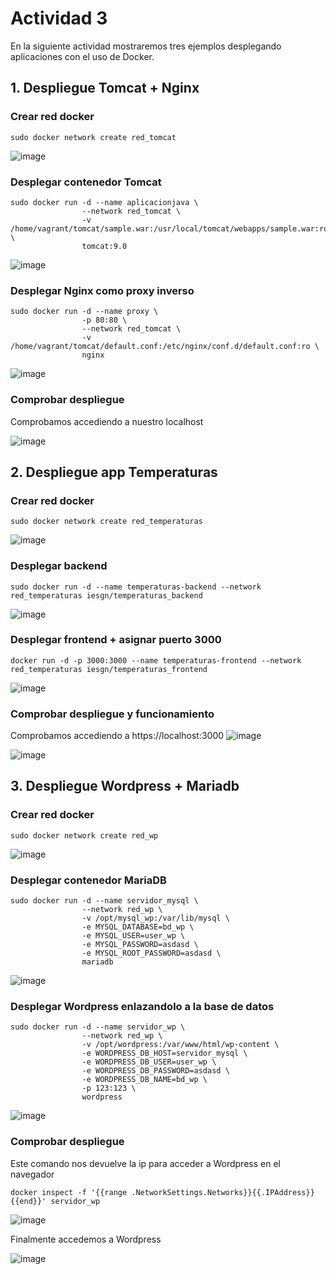 # Actividad 3
En la siguiente actividad mostraremos tres  ejemplos desplegando aplicaciones con el uso de Docker.

## 1. Despliegue Tomcat + Nginx
### Crear red docker
```
sudo docker network create red_tomcat
```
![image](https://github.com/user-attachments/assets/deb47ade-8b0b-4234-baed-6eecc172484f)

### Desplegar contenedor Tomcat
```
sudo docker run -d --name aplicacionjava \
                --network red_tomcat \
                -v /home/vagrant/tomcat/sample.war:/usr/local/tomcat/webapps/sample.war:ro \
                tomcat:9.0
```
![image](https://github.com/user-attachments/assets/3c905d37-acee-42e8-b21c-90dcb6b1ffe4)

### Desplegar Nginx como proxy inverso
```
sudo docker run -d --name proxy \
                -p 80:80 \
                --network red_tomcat \
                -v /home/vagrant/tomcat/default.conf:/etc/nginx/conf.d/default.conf:ro \
                nginx
```
![image](https://github.com/user-attachments/assets/f210900b-3e3b-4cca-a1c7-3d83dd39d4d0)

### Comprobar despliegue

Comprobamos accediendo a nuestro localhost

![image](https://github.com/user-attachments/assets/47615820-e715-4cd5-804a-4f41f171bc16)

## 2. Despliegue app Temperaturas
### Crear red docker
```
sudo docker network create red_temperaturas
```
![image](https://github.com/user-attachments/assets/28461c4f-20f6-4bf3-8eda-748b2699cdf1)

### Desplegar backend
```
sudo docker run -d --name temperaturas-backend --network red_temperaturas iesgn/temperaturas_backend
```
![image](https://github.com/user-attachments/assets/095b3301-9b7c-4ea0-93fa-70411335b790)

### Desplegar frontend + asignar puerto 3000
```
docker run -d -p 3000:3000 --name temperaturas-frontend --network red_temperaturas iesgn/temperaturas_frontend
```
![image](https://github.com/user-attachments/assets/575fd966-e416-48e9-83d9-7ce334c2596d)

### Comprobar despliegue y funcionamiento

Comprobamos accediendo a https://localhost:3000
![image](https://github.com/user-attachments/assets/d5bb2928-2d46-4415-a819-e6fccb11de13)

![image](https://github.com/user-attachments/assets/7c614c90-4e5b-4f48-a512-789a294bafd9)

## 3. Despliegue Wordpress + Mariadb
### Crear red docker
```
sudo docker network create red_wp
```
![image](https://github.com/user-attachments/assets/c930b4b2-09c1-47f1-8bcf-2de13fff88f3)

### Desplegar contenedor MariaDB
```
sudo docker run -d --name servidor_mysql \
                --network red_wp \
                -v /opt/mysql_wp:/var/lib/mysql \
                -e MYSQL_DATABASE=bd_wp \
                -e MYSQL_USER=user_wp \
                -e MYSQL_PASSWORD=asdasd \
                -e MYSQL_ROOT_PASSWORD=asdasd \
                mariadb
```
![image](https://github.com/user-attachments/assets/20543441-5802-4e22-b36d-4eac909d5b60)


### Desplegar Wordpress enlazandolo a la base de datos
```
sudo docker run -d --name servidor_wp \
                --network red_wp \
                -v /opt/wordpress:/var/www/html/wp-content \
                -e WORDPRESS_DB_HOST=servidor_mysql \
                -e WORDPRESS_DB_USER=user_wp \
                -e WORDPRESS_DB_PASSWORD=asdasd \
                -e WORDPRESS_DB_NAME=bd_wp \
                -p 123:123 \
                wordpress
```
![image](https://github.com/user-attachments/assets/dae75c6e-255f-436d-a90a-84ea62178fc0)

### Comprobar despliegue

Este comando nos devuelve la ip para acceder a Wordpress en el navegador

```
docker inspect -f '{{range .NetworkSettings.Networks}}{{.IPAddress}}{{end}}' servidor_wp
```
![image](https://github.com/user-attachments/assets/8e9b720c-7acd-418b-9396-8e39b9e49885)

Finalmente accedemos a Wordpress

![image](https://github.com/user-attachments/assets/5f0cb220-a8f3-438b-b11f-95bf237aa631)





